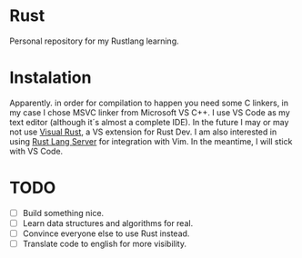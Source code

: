 # Rust
Personal repository for my Rustlang learning.

# Instalation
Apparently. in order for compilation to happen you need some C linkers, in my case I chose MSVC linker from Microsoft VS C++.
I use VS Code as my text editor (although it´s almost a complete IDE). In the future I may or may not use [Visual Rust](https://marketplace.visualstudio.com/items?itemName=vosen.VisualRust), a VS extension for Rust Dev. I am also interested in using [Rust Lang Server](https://github.com/rust-lang/rls) for integration with Vim. In the meantime, I will stick with VS Code.

# TODO
- [ ] Build something nice.
- [ ] Learn data structures and algorithms for real.
- [ ] Convince everyone else to use Rust instead.
- [ ] Translate code to english for more visibility.
